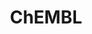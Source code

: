 ---
bigquery: https://console.cloud.google.com/bigquery?p=patents-public-data&d=ebi_chembl&page=dataset
citation: '"The ChEMBL database in 2017." Anna Gaulton, Anne Hersey, Michał Nowotka,
  A Patrícia Bento, Jon Chambers, David Mendez, Prudence Mutowo, Francis Atkinson,
  Louisa J Bellis, Elena Cibrián-Uhalte, Mark Davies, Nathan Dedman, Anneli Karlsson,
  María Paula Magariños, John P Overington, George Papadatos, Ines Smit, Andrew R
  Leach Nucleic acids Research (2017) 45 (Database Issue), D945-D954'
contributors: European Bioinformatics Institute
cost: None
description: ChEMBL Data is a manually curated database of small molecules used in
  drug discovery, including information about existing patented drugs.
documentation: 'schema: https://www.ebi.ac.uk/chembl/db_schema


  '
last_edit: Mon, 04 Apr 2022 19:07:30 GMT
location: https://console.cloud.google.com/marketplace/product/google_patents_public_datasets/chembl
maintained_by: EMBL-EBI, an outstation of European Molecular Biology Laboratory
related_publications: '

  ChEMBL: towards direct deposition of bioassay data.


  Mendez D, Gaulton A, Bento AP, Chambers J, De Veij M, Félix E, Magariños MP, Mosquera
  JF, Mutowo P, Nowotka M, Gordillo-Marañón M, Hunter F, Junco L, Mugumbate G, Rodriguez-Lopez
  M, Atkinson F, Bosc N, Radoux CJ, Segura-Cabrera A, Hersey A, Leach AR.


  — Nucleic Acids Res. 2019; 47(D1):D930-D940. doi: 10.1093/nar/gky1075

  '
schema_fields: '[''company'', ''drug_substance_flag'', ''cx_logd'', ''related_tid'',
  ''l5'', ''assay_category'', ''hbd'', ''species_group_flag'', ''cell_id'', ''component_id'',
  ''volume'', ''hrac_class_id'', ''pubmed_id'', ''units'', ''formulation_id'', ''molecular_mechanism'',
  ''mechanism_comment'', ''stem'', ''relation'', ''l6'', ''assay_cell_type'', ''warning_description'',
  ''ddd_comment'', ''comp_class_id'', ''strength'', ''therapeutic_flag'', ''last_page'',
  ''relationship'', ''natural_product'', ''curation_comment'', ''efo_id'', ''db_version'',
  ''site_id'', ''upper_value'', ''product_id'', ''mc_target_type'', ''assay_organism'',
  ''first_in_class'', ''polymer_flag'', ''assay_tissue'', ''cell_ontology_id'', ''protein_class_id'',
  ''title'', ''acd_logp'', ''frac_class_id'', ''pathway_id'', ''alert_id'', ''activity_id'',
  ''level3_description'', ''comments'', ''first_approval'', ''cell_description'',
  ''pathway_key'', ''chebi_par_id'', ''country'', ''cellosaurus_id'', ''action_type'',
  ''sequence_md5sum'', ''mesh_heading'', ''qed_weighted'', ''heavy_atoms'', ''text_value'',
  ''potential_duplicate'', ''warning_id'', ''patent_expire_date'', ''confidence_score'',
  ''version'', ''mw_monoisotopic'', ''cidx'', ''mechanism_of_action'', ''parent_type'',
  ''targcomp_id'', ''parent_go_id'', ''accession'', ''withdrawn_class'', ''biocomp_id'',
  ''indref_id'', ''mol_irac_id'', ''mw_freebase'', ''dosage_form'', ''doc_type'',
  ''withdrawn_reason'', ''warning_class'', ''ro3_pass'', ''compsyn_id'', ''res_stem_id'',
  ''caloha_id'', ''protein_class_synonym'', ''mec_id'', ''trade_name'', ''route'',
  ''variant_id'', ''synonyms'', ''ddd_value'', ''who_extra'', ''pref_name'', ''level4'',
  ''assay_id'', ''assay_desc'', ''subgroup'', ''selectivity_comment'', ''tid_fixed'',
  ''source'', ''usan_year'', ''smid'', ''acd_most_bpka'', ''comp_go_id'', ''usan_stem'',
  ''cx_most_bpka'', ''ridx'', ''assay_strain'', ''chirality'', ''chembl_id'', ''db_source'',
  ''tid'', ''cell_source_tax_id'', ''src_short_name'', ''active_molregno'', ''job_id'',
  ''stem_class'', ''domain_name'', ''definition'', ''cell_source_tissue'', ''abstract'',
  ''source_domain_id'', ''major_class'', ''nda_type'', ''binding_site_comment'', ''qudt_units'',
  ''parameter_value'', ''le'', ''prodrug'', ''mecref_id'', ''molregno'', ''molsyn_id'',
  ''prediction_method'', ''priority'', ''canonical_smiles'', ''published_units'',
  ''published_value'', ''lle'', ''compound_name'', ''uo_units'', ''level4_description'',
  ''full_mwt'', ''level3'', ''hba_lipinski'', ''smarts'', ''enzyme_name'', ''acd_logd'',
  ''oc_id'', ''ad_type'', ''domain_id'', ''efo_term'', ''oral'', ''doc_id'', ''cell_source_organism'',
  ''mol_hrac_id'', ''target_desc'', ''tax_id'', ''l8'', ''alert_name'', ''sitecomp_id'',
  ''inorganic_flag'', ''published_relation'', ''mc_target_name'', ''research_stem'',
  ''black_box_warning'', ''updated_on'', ''updated_by'', ''active_ingredient'', ''num_ro5_violations'',
  ''first_page'', ''assay_param_id'', ''creation_date'', ''toid'', ''activity_count'',
  ''compound_key'', ''doi'', ''syn_type'', ''direct_interaction'', ''standard_inchi'',
  ''submission_date'', ''site_name'', ''domain_description'', ''warning_country'',
  ''last_active'', ''parameter_type'', ''usan_stem_definition'', ''bao_id'', ''ref_url'',
  ''mol_atc_id'', ''molecule_type'', ''orig_description'', ''label'', ''organism'',
  ''target_type'', ''relationship_type'', ''compd_id'', ''delist_flag'', ''drug_record_id'',
  ''prod_pat_id'', ''start_position'', ''cx_most_apka'', ''pchembl_value'', ''mutation'',
  ''aspect'', ''std_act_id'', ''max_phase_for_ind'', ''value'', ''assay_test_type'',
  ''helm_notation'', ''idx'', ''metref_id'', ''annotation'', ''mesh_id'', ''substrate_record_id'',
  ''aromatic_rings'', ''status'', ''domain_type'', ''assay_class_id'', ''stat'', ''standard_value'',
  ''co_stem_id'', ''ingredient'', ''l1'', ''met_comment'', ''level2_description'',
  ''l2'', ''level1'', ''curated_by'', ''result_flag'', ''patent_use_code'', ''mc_organism'',
  ''standard_relation'', ''hrac_code'', ''standard_units'', ''path'', ''dosed_ingredient'',
  ''availability_type'', ''molecular_species'', ''drug_product_flag'', ''ref_id'',
  ''num_alerts'', ''withdrawn_year'', ''indication_class'', ''num_lipinski_ro5_violations'',
  ''targrel_id'', ''ddd_admr'', ''activity_comment'', ''bao_endpoint'', ''rtb'', ''innovator_company'',
  ''full_molformula'', ''parent_id'', ''who_name'', ''psa'', ''hbd_lipinski'', ''site_residues'',
  ''component_synonym'', ''set_name'', ''atc_code'', ''frac_code'', ''standard_upper_value'',
  ''assay_subcellular_fraction'', ''parenteral'', ''patent_no'', ''l4'', ''molfile'',
  ''withdrawn_flag'', ''log_id'', ''homologue'', ''entity_type'', ''component_type'',
  ''src_description'', ''ref_type'', ''enzyme_tid'', ''year'', ''mc_target_accession'',
  ''irac_code'', ''assay_tax_id'', ''cl_lincs_id'', ''ddd_id'', ''data_validity_comment'',
  ''metabolite_record_id'', ''bei'', ''standard_text_value'', ''src_assay_id'', ''standard_flag'',
  ''acd_most_apka'', ''target_mapping'', ''level5'', ''ap_id'', ''isoform'', ''disease_efficacy'',
  ''applicant_full_name'', ''end_position'', ''patent_id'', ''tissue_id'', ''bao_format'',
  ''cpd_str_alert_id'', ''drugind_id'', ''max_phase'', ''protclasssyn_id'', ''assay_source'',
  ''relationship_desc'', ''approval_date'', ''assay_type'', ''l7'', ''ass_cls_map_id'',
  ''authors'', ''structure_type'', ''previous_company'', ''type'', ''topical'', ''level1_description'',
  ''standard_inchi_key'', ''protein_class_desc'', ''usan_stem_id'', ''warning_year'',
  ''standard_type'', ''class_type'', ''cell_name'', ''description'', ''publication_number'',
  ''parent_molregno'', ''met_id'', ''actsm_id'', ''l3'', ''normal_range_min'', ''warnref_id'',
  ''alogp'', ''alert_set_id'', ''level2'', ''predbind_id'', ''sei'', ''src_compound_id'',
  ''entity_id'', ''met_conversion'', ''withdrawn_country'', ''record_id'', ''short_name'',
  ''normal_range_max'', ''clo_id'', ''ddd_units'', ''warning_type'', ''mol_frac_id'',
  ''downgraded'', ''journal'', ''mc_tax_id'', ''cx_logp'', ''aidx'', ''usan_substem'',
  ''sequence'', ''bto_id'', ''class_level'', ''name'', ''issue'', ''tbl'', ''uberon_id'',
  ''hba'', ''go_id'', ''published_type'', ''rgid'', ''as_id'', ''src_id'', ''irac_class_id'',
  ''confidence'']'
shortname: chembl
tags:
- biotechnology
- health
- chemical
- bioinformatics
- medical
terms_of_use: CC BY-SA 3.0
title: ChEMBL
uuid: e232a192-965c-4ec9-904c-155b6dfe56c5
---